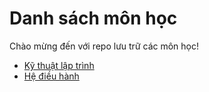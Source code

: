 # Danh sách môn học

Chào mừng đến với repo lưu trữ các môn học!

- [Kỹ thuật lập trình](./KTLT)
- [Hệ điều hành](./Operating-Systems)
